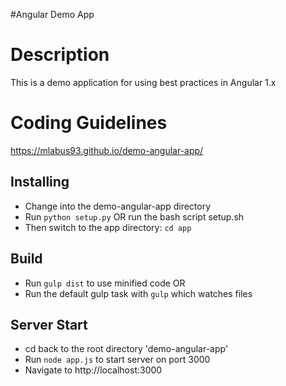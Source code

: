 #Angular Demo App

# Description

This is a demo application for using best practices in Angular 1.x

# Coding Guidelines
https://mlabus93.github.io/demo-angular-app/

## Installing

- Change into the demo-angular-app directory
- Run `python setup.py` OR run the bash script setup.sh
- Then switch to the app directory: `cd app`

## Build

- Run `gulp dist` to use minified code
OR
- Run the default gulp task with `gulp` which watches files

## Server Start

- cd back to the root directory 'demo-angular-app'
- Run `node app.js` to start server on port 3000
- Navigate to http://localhost:3000
